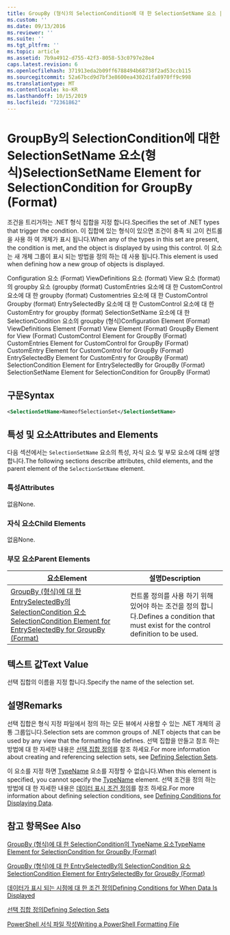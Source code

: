 ```yaml
---
title: GroupBy (형식)의 SelectionCondition에 대 한 SelectionSetName 요소 | Microsoft Docs
ms.custom: ''
ms.date: 09/13/2016
ms.reviewer: ''
ms.suite: ''
ms.tgt_pltfrm: ''
ms.topic: article
ms.assetid: 7b9a4912-d755-42f3-8058-53c0797e28e4
caps.latest.revision: 6
ms.openlocfilehash: 371913eda2b09ff6788494b68738f2ad53ccb115
ms.sourcegitcommit: 52a67bcd9d7bf3e8600ea4302d1fa8970ff9c998
ms.translationtype: MT
ms.contentlocale: ko-KR
ms.lasthandoff: 10/15/2019
ms.locfileid: "72361862"
---
```

# <a name="selectionsetname-element-for-selectioncondition-for-groupby-format"></a><span data-ttu-id="66065-102">GroupBy의 SelectionCondition에 대한 SelectionSetName 요소(형식)</span><span class="sxs-lookup"><span data-stu-id="66065-102">SelectionSetName Element for SelectionCondition for GroupBy (Format)</span></span>

<span data-ttu-id="66065-103">조건을 트리거하는 .NET 형식 집합을 지정 합니다.</span><span class="sxs-lookup"><span data-stu-id="66065-103">Specifies the set of .NET types that trigger the condition.</span></span> <span data-ttu-id="66065-104">이 집합에 있는 형식이 있으면 조건이 충족 되 고이 컨트롤을 사용 하 여 개체가 표시 됩니다.</span><span class="sxs-lookup"><span data-stu-id="66065-104">When any of the types in this set are present, the condition is met, and the object is displayed by using this control.</span></span> <span data-ttu-id="66065-105">이 요소는 새 개체 그룹이 표시 되는 방법을 정의 하는 데 사용 됩니다.</span><span class="sxs-lookup"><span data-stu-id="66065-105">This element is used when defining how a new group of objects is displayed.</span></span>

<span data-ttu-id="66065-106">Configuration 요소 (Format) ViewDefinitions 요소 (format) View 요소 (format)의 groupby 요소 (groupby (format) CustomEntries 요소에 대 한 CustomControl 요소에 대 한 groupby (format) Customentries 요소에 대 한 CustomControl Groupby (format) EntrySelectedBy 요소에 대 한 CustomControl 요소에 대 한 CustomEntry for groupby (format) SelectionSetName 요소에 대 한 SelectionCondition 요소의 groupby (형식)</span><span class="sxs-lookup"><span data-stu-id="66065-106">Configuration Element (Format) ViewDefinitions Element (Format) View Element (Format) GroupBy Element for View (Format) CustomControl Element for GroupBy (Format) CustomEntries Element for CustomControl for GroupBy (Format) CustomEntry Element for CustomControl for GroupBy (Format) EntrySelectedBy Element for CustomEntry for GroupBy (Format) SelectionCondition Element for EntrySelectedBy for GroupBy (Format) SelectionSetName Element for SelectionCondition for GroupBy (Format)</span></span>

## <a name="syntax"></a><span data-ttu-id="66065-107">구문</span><span class="sxs-lookup"><span data-stu-id="66065-107">Syntax</span></span>

```xml
<SelectionSetName>NameofSelectionSet</SelectionSetName>
```

## <a name="attributes-and-elements"></a><span data-ttu-id="66065-108">특성 및 요소</span><span class="sxs-lookup"><span data-stu-id="66065-108">Attributes and Elements</span></span>

<span data-ttu-id="66065-109">다음 섹션에서는 `SelectionSetName` 요소의 특성, 자식 요소 및 부모 요소에 대해 설명 합니다.</span><span class="sxs-lookup"><span data-stu-id="66065-109">The following sections describe attributes, child elements, and the parent element of the `SelectionSetName` element.</span></span>

### <a name="attributes"></a><span data-ttu-id="66065-110">특성</span><span class="sxs-lookup"><span data-stu-id="66065-110">Attributes</span></span>

<span data-ttu-id="66065-111">없음</span><span class="sxs-lookup"><span data-stu-id="66065-111">None.</span></span>

### <a name="child-elements"></a><span data-ttu-id="66065-112">자식 요소</span><span class="sxs-lookup"><span data-stu-id="66065-112">Child Elements</span></span>

<span data-ttu-id="66065-113">없음</span><span class="sxs-lookup"><span data-stu-id="66065-113">None.</span></span>

### <a name="parent-elements"></a><span data-ttu-id="66065-114">부모 요소</span><span class="sxs-lookup"><span data-stu-id="66065-114">Parent Elements</span></span>

|<span data-ttu-id="66065-115">요소</span><span class="sxs-lookup"><span data-stu-id="66065-115">Element</span></span>|<span data-ttu-id="66065-116">설명</span><span class="sxs-lookup"><span data-stu-id="66065-116">Description</span></span>|
|-------------|-----------------|
|[<span data-ttu-id="66065-117">GroupBy (형식)에 대 한 EntrySelectedBy의 SelectionCondition 요소</span><span class="sxs-lookup"><span data-stu-id="66065-117">SelectionCondition Element for EntrySelectedBy for GroupBy (Format)</span></span>](./selectioncondition-element-for-entryselectedby-for-groupby-format.md)|<span data-ttu-id="66065-118">컨트롤 정의를 사용 하기 위해 있어야 하는 조건을 정의 합니다.</span><span class="sxs-lookup"><span data-stu-id="66065-118">Defines a condition that must exist for the control definition to be used.</span></span>|

## <a name="text-value"></a><span data-ttu-id="66065-119">텍스트 값</span><span class="sxs-lookup"><span data-stu-id="66065-119">Text Value</span></span>

<span data-ttu-id="66065-120">선택 집합의 이름을 지정 합니다.</span><span class="sxs-lookup"><span data-stu-id="66065-120">Specify the name of the selection set.</span></span>

## <a name="remarks"></a><span data-ttu-id="66065-121">설명</span><span class="sxs-lookup"><span data-stu-id="66065-121">Remarks</span></span>

<span data-ttu-id="66065-122">선택 집합은 형식 지정 파일에서 정의 하는 모든 뷰에서 사용할 수 있는 .NET 개체의 공통 그룹입니다.</span><span class="sxs-lookup"><span data-stu-id="66065-122">Selection sets are common groups of .NET objects that can be used by any view that the formatting file defines.</span></span> <span data-ttu-id="66065-123">선택 집합을 만들고 참조 하는 방법에 대 한 자세한 내용은 [선택 집합 정의](./defining-selection-sets.md)를 참조 하세요.</span><span class="sxs-lookup"><span data-stu-id="66065-123">For more information about creating and referencing selection sets, see [Defining Selection Sets](./defining-selection-sets.md).</span></span>

<span data-ttu-id="66065-124">이 요소를 지정 하면 [TypeName](./typename-element-for-selectioncondition-for-groupby-format.md) 요소를 지정할 수 없습니다.</span><span class="sxs-lookup"><span data-stu-id="66065-124">When this element is specified, you cannot specify the [TypeName](./typename-element-for-selectioncondition-for-groupby-format.md) element.</span></span> <span data-ttu-id="66065-125">선택 조건을 정의 하는 방법에 대 한 자세한 내용은 [데이터 표시 조건 정의](./defining-conditions-for-displaying-data.md)를 참조 하세요.</span><span class="sxs-lookup"><span data-stu-id="66065-125">For more information about defining selection conditions, see [Defining Conditions for Displaying Data](./defining-conditions-for-displaying-data.md).</span></span>

## <a name="see-also"></a><span data-ttu-id="66065-126">참고 항목</span><span class="sxs-lookup"><span data-stu-id="66065-126">See Also</span></span>

[<span data-ttu-id="66065-127">GroupBy (형식)에 대 한 SelectionCondition의 TypeName 요소</span><span class="sxs-lookup"><span data-stu-id="66065-127">TypeName Element for SelectionCondition for GroupBy (Format)</span></span>](./typename-element-for-selectioncondition-for-groupby-format.md)

[<span data-ttu-id="66065-128">GroupBy (형식)에 대 한 EntrySelectedBy의 SelectionCondition 요소</span><span class="sxs-lookup"><span data-stu-id="66065-128">SelectionCondition Element for EntrySelectedBy for GroupBy (Format)</span></span>](./selectioncondition-element-for-entryselectedby-for-groupby-format.md)

[<span data-ttu-id="66065-129">데이터가 표시 되는 시점에 대 한 조건 정의</span><span class="sxs-lookup"><span data-stu-id="66065-129">Defining Conditions for When Data Is Displayed</span></span>](./defining-conditions-for-displaying-data.md)

[<span data-ttu-id="66065-130">선택 집합 정의</span><span class="sxs-lookup"><span data-stu-id="66065-130">Defining Selection Sets</span></span>](./defining-selection-sets.md)

[<span data-ttu-id="66065-131">PowerShell 서식 파일 작성</span><span class="sxs-lookup"><span data-stu-id="66065-131">Writing a PowerShell Formatting File</span></span>](./writing-a-powershell-formatting-file.md)

